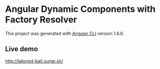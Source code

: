 # Angular Dynamic Components with Factory Resolver

This project was generated with [Angular CLI](https://github.com/angular/angular-cli) version 1.6.6.

## Live demo
http://labored-ball.surge.sh/
